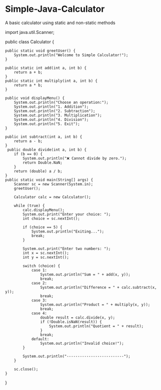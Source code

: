 # Simple-Java-Calculator
A basic calculator using static and non-static methods



import java.util.Scanner;

public class Calculator {

    public static void greetUser() {
        System.out.println("Welcome to Simple Calculator!");
    }

    public static int add(int a, int b) {
        return a + b;
    }
    public static int multiply(int a, int b) {
        return a * b;
    }

    public void displayMenu() {
        System.out.println("Choose an operation:");
        System.out.println("1. Addition");
        System.out.println("2. Subtraction");
        System.out.println("3. Multiplication");
        System.out.println("4. Division");
        System.out.println("5. Exit");
    }

    public int subtract(int a, int b) {
        return a - b;
    }
     public double divide(int a, int b) {
        if (b == 0) {
            System.out.println("❌ Cannot divide by zero.");
            return Double.NaN;
        }
        return (double) a / b;
    }
    public static void main(String[] args) {
        Scanner sc = new Scanner(System.in);
        greetUser();

        Calculator calc = new Calculator();

        while (true) {
            calc.displayMenu();
            System.out.print("Enter your choice: ");
            int choice = sc.nextInt();

            if (choice == 5) {
                System.out.println("Exiting...");
                break;
            }

            System.out.print("Enter two numbers: ");
            int x = sc.nextInt();
            int y = sc.nextInt();

            switch (choice) {
                case 1:
                    System.out.println("Sum = " + add(x, y));
                    break;
                case 2:
                    System.out.println("Difference = " + calc.subtract(x, y));
                    break;
                case 3:
                    System.out.println("Product = " + multiply(x, y));
                    break;
                case 4:
                    double result = calc.divide(x, y);
                    if (!Double.isNaN(result)) {
                        System.out.println("Quotient = " + result);
                    }
                    break;
                default:
                    System.out.println("Invalid choice!");
            }

            System.out.println("--------------------------");
        }

        sc.close();
    }
}

